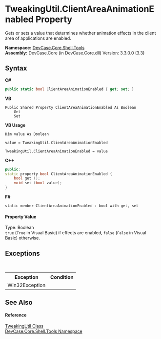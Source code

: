 # TweakingUtil.ClientAreaAnimationEnabled Property 
 

Gets or sets a value that determines whether animation effects in the client area of applications are enabled.

**Namespace:**&nbsp;<a href="N_DevCase_Core_Shell_Tools">DevCase.Core.Shell.Tools</a><br />**Assembly:**&nbsp;DevCase.Core (in DevCase.Core.dll) Version: 3.3.0.0 (3.3)

## Syntax

**C#**<br />
``` C#
public static bool ClientAreaAnimationEnabled { get; set; }
```

**VB**<br />
``` VB
Public Shared Property ClientAreaAnimationEnabled As Boolean
	Get
	Set
```

**VB Usage**<br />
``` VB Usage
Dim value As Boolean

value = TweakingUtil.ClientAreaAnimationEnabled

TweakingUtil.ClientAreaAnimationEnabled = value
```

**C++**<br />
``` C++
public:
static property bool ClientAreaAnimationEnabled {
	bool get ();
	void set (bool value);
}
```

**F#**<br />
``` F#
static member ClientAreaAnimationEnabled : bool with get, set

```


#### Property Value
Type: Boolean<br />`true` (`True` in Visual Basic) if effects are enabled, `false` (`False` in Visual Basic) otherwise.

## Exceptions
&nbsp;<table><tr><th>Exception</th><th>Condition</th></tr><tr><td>Win32Exception</td><td /></tr></table>

## See Also


#### Reference
<a href="T_DevCase_Core_Shell_Tools_TweakingUtil">TweakingUtil Class</a><br /><a href="N_DevCase_Core_Shell_Tools">DevCase.Core.Shell.Tools Namespace</a><br />
